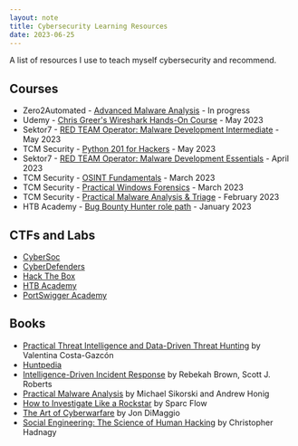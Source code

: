 ```yaml
---
layout: note
title: Cybersecurity Learning Resources
date: 2023-06-25
---
```


A list of resources I use to teach myself cybersecurity and recommend.

## Courses

- Zero2Automated - [Advanced Malware Analysis](https://www.0ffset.net/training/zero2auto/) - In progress
- Udemy - [Chris Greer's Wireshark Hands-On Course](https://www.udemy.com/course/wireshark-ultimate-hands-on-course/) - May 2023
- Sektor7 - [RED TEAM Operator: Malware Development Intermediate](https://institute.sektor7.net/rto-maldev-intermediate) - May 2023
- TCM Security - [Python 201 for Hackers](https://academy.tcm-sec.com/p/python-201-for-hackers) - May 2023
- Sektor7 - [RED TEAM Operator: Malware Development Essentials](https://institute.sektor7.net/red-team-operator-malware-development-essentials) - April 2023
- TCM Security - [OSINT Fundamentals](https://academy.tcm-sec.com/p/osint-fundamentals) - March 2023
- TCM Security - [Practical Windows Forensics](https://academy.tcm-sec.com/p/practical-windows-forensics) - March 2023
- TCM Security - [Practical Malware Analysis & Triage](https://academy.tcm-sec.com/p/practical-malware-analysis-triage) - February 2023
- HTB Academy - [Bug Bounty Hunter role path](https://academy.hackthebox.com/path/preview/bug-bounty-hunter) - January 2023

## CTFs and Labs

- [CyberSoc](https://ctf.cybersoc.wales/)
- [CyberDefenders](https://cyberdefenders.org/)
- [Hack The Box](https://www.hackthebox.com/)
- [HTB Academy](https://academy.hackthebox.com/)
- [PortSwigger Academy](https://portswigger.net/web-security/learning-path)

## Books

- [Practical Threat Intelligence and Data-Driven Threat Hunting](https://www.packtpub.com/product/practical-threat-intelligence-and-data-driven-threat-hunting/9781838556372) by Valentina Costa-Gazcón
- [Huntpedia](https://www.threathunting.net/files/huntpedia.pdf)
- [Intelligence-Driven Incident Response](https://www.oreilly.com/library/view/intelligence-driven-incident-response/9781098120672/) by Rebekah Brown, Scott J. Roberts
- [Practical Malware Analysis](https://nostarch.com/malware) by Michael Sikorski and Andrew Honig
- [How to Investigate Like a Rockstar](https://www.amazon.fr/How-Investigate-Like-Rockstar-forensic/dp/1549527622) by Sparc Flow
- [The Art of Cyberwarfare](https://nostarch.com/art-cyberwarfare) by Jon DiMaggio
- [Social Engineering: The Science of Human Hacking](https://onlinelibrary.wiley.com/doi/book/10.1002/9781119433729) by Christopher Hadnagy

